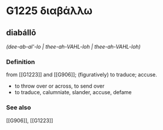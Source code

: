 # G1225 διαβάλλω

## diabállō

_(dee-ab-al'-lo | thee-ah-VAHL-loh | thee-ah-VAHL-loh)_

### Definition

from [[G1223]] and [[G906]]; (figuratively) to traduce; accuse.

- to throw over or across, to send over
- to traduce, calumniate, slander, accuse, defame

### See also

[[G906]], [[G1223]]

